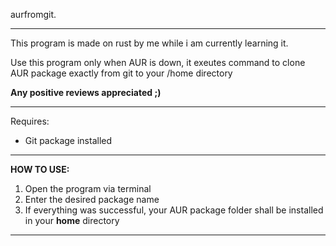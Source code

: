 aurfromgit.
****

This program is made on rust by me while i am currently learning it.

Use this program only when AUR is down, it exeutes command to clone AUR package exactly from git to your /home directory

**Any positive reviews appreciated ;)**

****

Requires:
 * Git package installed

****

**HOW TO USE:**

  1. Open the program via terminal
  2. Enter the desired package name
  3. If everything was successful, your AUR package folder shall be installed in your **home** directory

****
